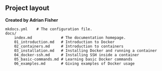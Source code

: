 ## Project layout
**Created by Adrian Fisher**

    mkdocs.yml    # The configuration file.
    docs/
        index.md             # The documentation homepage.
        01_introduction.md   # Introduction to Docker
        02_containers.md     # Introduction to containers
        03_installation.md   # Installing Docker and running a container
        04_docker-ssh.md     # Installing SSH inside a container
        05_basic-commands.md # Learning basic Docker commands
        06_examples.md       # Giving examples of Docker usage
